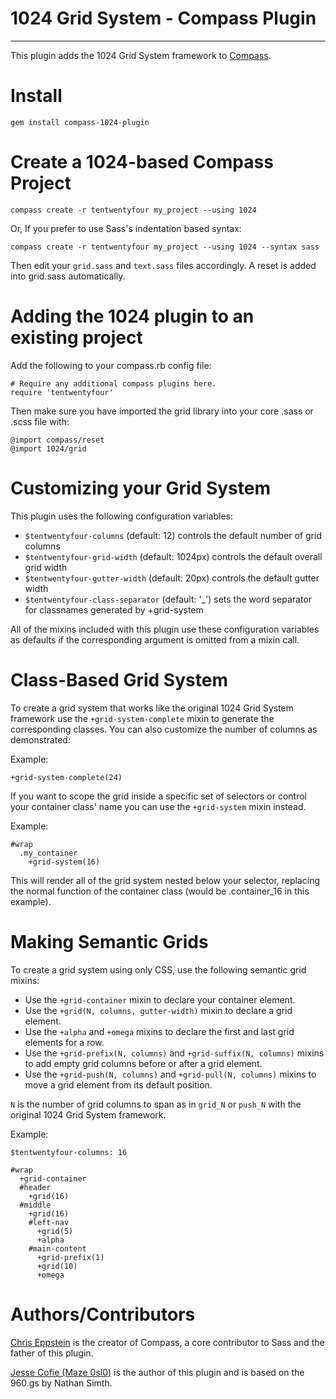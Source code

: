 1024 Grid System - Compass Plugin
================================


---------

This plugin adds the 1024 Grid System framework to [Compass](http://compass-style.org/).

Install
=======

    gem install compass-1024-plugin

Create a 1024-based Compass Project
==================================

    compass create -r tentwentyfour my_project --using 1024

Or, If you prefer to use Sass's indentation based syntax:

    compass create -r tentwentyfour my_project --using 1024 --syntax sass

Then edit your `grid.sass` and `text.sass` files accordingly. A reset is added into grid.sass automatically.

Adding the 1024 plugin to an existing project
============================================

Add the following to your compass.rb config file:

    # Require any additional compass plugins here.
    require 'tentwentyfour'
    
Then make sure you have imported the grid library into your core .sass or .scss file with:

    @import compass/reset
    @import 1024/grid

Customizing your Grid System
============================

This plugin uses the following configuration variables:

* `$tentwentyfour-columns` (default: 12) controls the default number of grid columns
* `$tentwentyfour-grid-width` (default: 1024px) controls the default overall grid width
* `$tentwentyfour-gutter-width` (default: 20px) controls the default gutter width
* `$tentwentyfour-class-separator` (default: '_') sets the word separator for classnames generated by +grid-system

All of the mixins included with this plugin use these configuration variables
as defaults if the corresponding argument is omitted from a mixin call.

Class-Based Grid System
=======================

To create a grid system that works like the original 1024 Grid System framework
use the `+grid-system-complete` mixin to generate the corresponding classes. You 
can also customize the number of columns as demonstrated:

Example:
    
    +grid-system-complete(24)

If you want to scope the grid inside a specific set of selectors or control your container class' name you can use the `+grid-system` mixin instead.    

Example: 
    
    #wrap
      .my_container
        +grid-system(16)
      
This will render all of the grid system nested below your selector, replacing the normal function of the container class (would be .container_16 in this example).

Making Semantic Grids
=====================

To create a grid system using only CSS, use the following semantic grid mixins:

* Use the `+grid-container` mixin to declare your container element.
* Use the `+grid(N, columns, gutter-width)` mixin to declare a grid element.
* Use the `+alpha` and `+omega` mixins to declare the first and last grid elements for a row.
* Use the `+grid-prefix(N, columns)` and `+grid-suffix(N, columns)` mixins to add empty grid columns before or after a grid element.
* Use the `+grid-push(N, columns)` and `+grid-pull(N, columns)` mixins to move a grid element from its default position.

`N` is the number of grid columns to span as in `grid_N` or `push_N` with the original 1024 Grid System framework.

Example:

    $tentwentyfour-columns: 16

    #wrap
      +grid-container
      #header
        +grid(16)
      #middle
        +grid(16)
        #left-nav
          +grid(5)
          +alpha
        #main-content
          +grid-prefix(1)
          +grid(10)
          +omega

Authors/Contributors
====================

[Chris Eppstein](http://chriseppstein.github.com/) is the creator of Compass, a core contributor to Sass and the father of this plugin.

[Jesse Cofie (Maze 0sl0)](http://github.com/bohan) is the author of this plugin and is based on the 960.gs by Nathan Simth.
